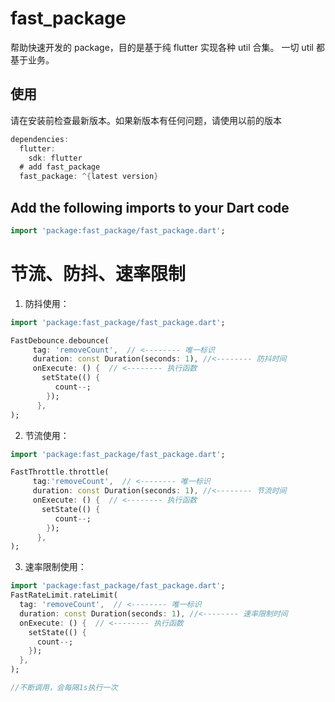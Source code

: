 # fast_package

帮助快速开发的 package，目的是基于纯 flutter 实现各种 util 合集。
一切 util 都基于业务。

## 使用

请在安装前检查最新版本。如果新版本有任何问题，请使用以前的版本

```dart
dependencies:
  flutter:
    sdk: flutter
  # add fast_package
  fast_package: ^{latest version}
```

## Add the following imports to your Dart code

```dart
import 'package:fast_package/fast_package.dart';
```

# 节流、防抖、速率限制

1. 防抖使用：

```dart
import 'package:fast_package/fast_package.dart';

FastDebounce.debounce(
     tag: 'removeCount',  // <-------- 唯一标识
     duration: const Duration(seconds: 1), //<-------- 防抖时间
     onExecute: () {  // <-------- 执行函数
       setState(() {
          count--;
        });
      },          
);
```

2.  节流使用：

```dart
import 'package:fast_package/fast_package.dart';

FastThrottle.throttle(
     tag:'removeCount',  // <-------- 唯一标识
     duration: const Duration(seconds: 1), //<-------- 节流时间
     onExecute: () {  // <-------- 执行函数
       setState(() {
          count--;
        });
      },
);
```
3. 速率限制使用：

```dart
import 'package:fast_package/fast_package.dart';
FastRateLimit.rateLimit(
  tag: 'removeCount',  // <-------- 唯一标识
  duration: const Duration(seconds: 1), //<-------- 速率限制时间
  onExecute: () {  // <-------- 执行函数
    setState(() {
      count--;
    });
  },
);

//不断调用，会每隔1s执行一次
```
